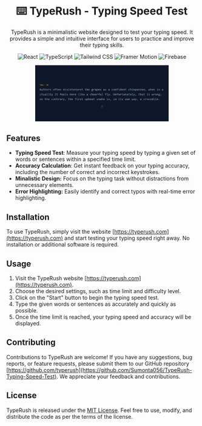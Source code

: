 <div align = "center">

# ⌨️ TypeRush - Typing Speed Test

TypeRush is a minimalistic website designed to test your typing speed. It provides a simple and intuitive interface for users to practice and improve their typing skills.

![React](https://img.shields.io/badge/React-17.0.2-violet)
![TypeScript](https://img.shields.io/badge/TypeScript-4.3.5-blue)
![Tailwind CSS](https://img.shields.io/badge/Tailwind%20CSS-2.2.15-blue)
![Framer Motion](https://img.shields.io/badge/Framer%20Motion-4.1.17-red)
![Firebase](https://img.shields.io/badge/Firebase-9.1.0-yellow)

<img src = "./assets/image.png" width ="70%" >

</div>

## Features

- **Typing Speed Test**: Measure your typing speed by typing a given set of words or sentences within a specified time limit.
- **Accuracy Calculation**: Get instant feedback on your typing accuracy, including the number of correct and incorrect keystrokes.
- **Minalistic Design:** Focus on the typing task without distractions from unnecessary elements.
- **Error Highlighting:** Easily identify and correct typos with real-time error highlighting.

## Installation

To use TypeRush, simply visit the website [https://typerush.com](https://typerush.com) and start testing your typing speed right away. No installation or additional software is required.

## Usage

1. Visit the TypeRush website [https://typerush.com](https://typerush.com).
2. Choose the desired settings, such as time limit and difficulty level.
3. Click on the "Start" button to begin the typing speed test.
4. Type the given words or sentences as accurately and quickly as possible.
5. Once the time limit is reached, your typing speed and accuracy will be displayed.

## Contributing

Contributions to TypeRush are welcome! If you have any suggestions, bug reports, or feature requests, please submit them to our GitHub repository [https://github.com/typerush](https://github.com/Sumonta056/TypeRush-Typing-Speed-Test). We appreciate your feedback and contributions.

## License

TypeRush is released under the [MIT License](https://opensource.org/licenses/MIT). Feel free to use, modify, and distribute the code as per the terms of the license.
